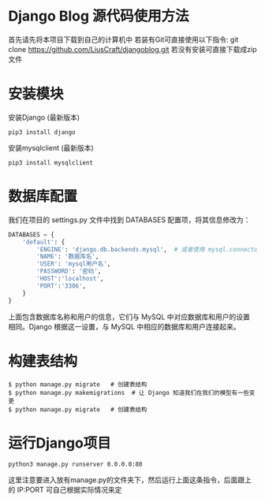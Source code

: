 # Django Blog 源代码使用方法
首先请先将本项目下载到自己的计算机中
若装有Git可直接使用以下指令:
git clone https://github.com/LiusCraft/djangoblog.git
若没有安装可直接下载成zip文件

# 安装模块
安装Django (最新版本)

```pip3 install django```

安装mysqlclient (最新版本)

```pip3 install mysqlclient```

# 数据库配置

我们在项目的 settings.py 文件中找到 DATABASES 配置项，将其信息修改为：

```python
DATABASES = {
    'default': {
        'ENGINE': 'django.db.backends.mysql',  # 或者使用 mysql.connector.django
        'NAME': '数据库名',
        'USER': 'mysql用户名',
        'PASSWORD': '密码',
        'HOST':'localhost',
        'PORT':'3306',
    }
}
```

上面包含数据库名称和用户的信息，它们与 MySQL 中对应数据库和用户的设置相同。Django 根据这一设置，与 MySQL 中相应的数据库和用户连接起来。

# 构建表结构

```
$ python manage.py migrate   # 创建表结构
$ python manage.py makemigrations  # 让 Django 知道我们在我们的模型有一些变更
$ python manage.py migrate   # 创建表结构
```

# 运行Django项目

```python3 manage.py runserver 0.0.0.0:80```

这里注意要进入放有manage.py的文件夹下，然后运行上面这条指令，后面跟上的 IP:PORT 可自己根据实际情况来定
